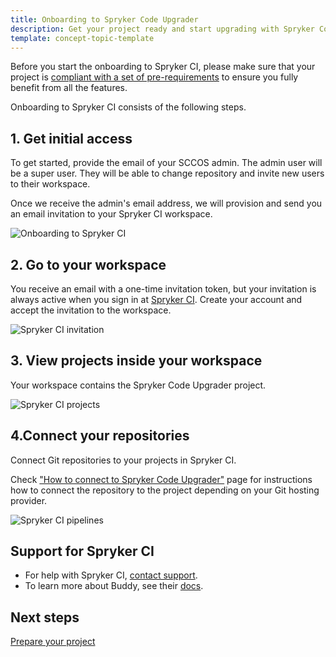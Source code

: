 ```yaml
---
title: Onboarding to Spryker Code Upgrader
description: Get your project ready and start upgrading with Spryker Code Upgrader
template: concept-topic-template
---
```


Before you start the onboarding to Spryker CI, please make sure that your project is [compliant with a set of pre-requirements](/docs/paas-plus/dev/onboarding-to-spryker-code-upgrader/prepare-your-project.html) to ensure you fully benefit from all the features.

Onboarding to Spryker CI consists of the following steps.

## 1. Get initial access

To get started, provide the email of your SCCOS admin. The admin user will be a super user. They will be able to change repository and invite new users to their workspace.

Once we receive the admin's email address, we will provision and send you an email invitation to your Spryker CI workspace.

![Onboarding to Spryker CI](https://spryker.s3.eu-central-1.amazonaws.com/docs/paas%2B/dev/onboarding-to-spryker-code-upgrader.md/onboarding-to-spryker-ci.png)

## 2. Go to your workspace

You receive an email with a one-time invitation token, but your invitation is always active when you sign in at [Spryker CI](https://buddy.works/). Create your account and accept the invitation to the workspace.

![Spryker CI invitation](https://spryker.s3.eu-central-1.amazonaws.com/docs/paas%2B/dev/onboarding-to-spryker-code-upgrader.md/spryker-ci-invitation.png)

## 3. View projects inside your workspace

Your workspace contains the Spryker Code Upgrader project.

![Spryker CI projects](https://spryker.s3.eu-central-1.amazonaws.com/docs/paas%2B/dev/onboarding-to-spryker-code-upgrader.md/projects.png)

## 4.Connect your repositories

Connect Git repositories to your projects in Spryker CI.

Check ["How to connect to Spryker Code Upgrader"](/docs/paas-plus/dev/onboarding-to-spryker-code-upgrader/how-to-connect-spryker-code-upgrader.html) page for instructions how to connect the repository to the project depending on your Git hosting provider.

![Spryker CI pipelines](https://spryker.s3.eu-central-1.amazonaws.com/docs/paas%2B/dev/onboarding-to-spryker-code-upgrader.md/pipelines.png)

## Support for Spryker CI

* For help with Spryker CI, [contact support](https://spryker.force.com/support/s/).
* To learn more about Buddy, see their [docs](https://buddy.works/docs).

## Next steps
[Prepare your project](/docs/paas-plus/dev/onboarding-to-spryker-code-upgrader/prepare-your-project.html)

